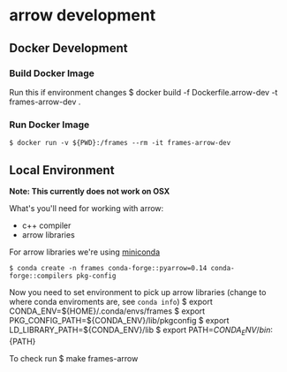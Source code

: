 # arrow development

## Docker Development

### Build Docker Image

Run this if environment changes
    $ docker build -f Dockerfile.arrow-dev -t frames-arrow-dev .

### Run Docker Image
    $ docker run -v ${PWD}:/frames --rm -it frames-arrow-dev


## Local Environment

**Note: This currently does not work on OSX**

What's you'll need for working with arrow:
- c++ compiler
- arrow libraries

For arrow libraries we're using [miniconda](https://docs.conda.io/en/latest/miniconda.html)

    $ conda create -n frames conda-forge::pyarrow=0.14 conda-forge::compilers pkg-config

Now you need to set environment to pick up arrow libraries (change to where conda enviroments are, see `conda info`)
    $ export CONDA_ENV=${HOME}/.conda/envs/frames
    $ export PKG_CONFIG_PATH=${CONDA_ENV}/lib/pkgconfig
    $ export LD_LIBRARY_PATH=${CONDA_ENV}/lib
    $ export PATH=${CONDA_ENV}/bin:${PATH}


To check run
    $ make frames-arrow
